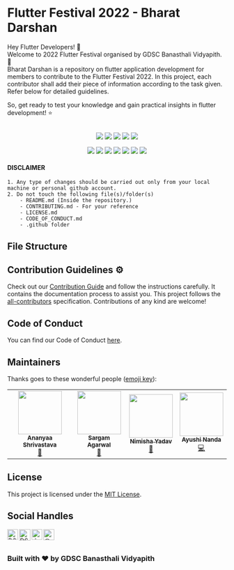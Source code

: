 # Flutter Festival 2022 - Bharat Darshan
Hey Flutter Developers! 👋 <br />
Welcome to 2022 Flutter Festival organised by GDSC Banasthali Vidyapith. 🥳 <br />
Bharat Darshan is a repository on flutter application development for members to contribute to the  Flutter Festival 2022. In this project, each contributor shall add their piece of information according to the task given. Refer below for detailed guidelines. <br />

So, get ready to test your knowledge and gain practical insights in flutter development! ⭐

<div align="center">
<br>
<a href="https://github.com/DSC-Banasthali-Vidyapith/Bharat-Darshan"><img src="https://badges.frapsoft.com/os/v1/open-source.svg?v=103"></a>
<a href="https://github.com/DSC-Banasthali-Vidyapith/Bharat-Darshan"><img src="https://img.shields.io/badge/Built%20by-developers%20%3C%2F%3E-0059b3"></a>
<a href="https://github.com/DSC-Banasthali-Vidyapith/Bharat-Darshan"><img src="https://img.shields.io/static/v1.svg?label=Contributions&message=Welcome&color=yellow"></a>
<a href="https://github.com/DSC-Banasthali-Vidyapith/"><img src="https://img.shields.io/badge/Maintained%3F-yes-brightgreen.svg?v=103"></a>
<a href="https://github.com/DSC-Banasthali-Vidyapith/Bharat-Darshan/blob/main/LICENSE"><img src="https://img.shields.io/badge/license-MIT-blue.svg?v=103"></a>

<a href="https://github.com/DSC-Banasthali-Vidyapith/Bharat-Darshan/graphs/contributors"><img src="https://img.shields.io/github/contributors/DSC-Banasthali-Vidyapith/Bharat-Darshan?color=brightgreen"></a>
<a href="https://github.com/DSC-Banasthali-Vidyapith/Bharat-Darshan/stargazers"><img src="https://img.shields.io/github/stars/DSC-Banasthali-Vidyapith/Bharat-Darshan?color=0059b3"></a>
<a href="https://github.com/DSC-Banasthali-Vidyapith/Bharat-Darshan/network/members"><img src="https://img.shields.io/github/forks/DSC-Banasthali-Vidyapith/Bharat-Darshan?color=yellow"></a>
<a href="https://github.com/DSC-Banasthali-Vidyapith/Bharat-Darshan/issues"><img src="https://img.shields.io/github/issues/DSC-Banasthali-Vidyapith/Bharat-Darshan?color=0059b3"></a>
<a href="https://github.com/DSC-Banasthali-Vidyapith/Bharat-Darshan/issues?q=is%3Aissue+is%3Aclosed"><img src="https://img.shields.io/github/issues-closed-raw/DSC-Banasthali-Vidyapith/Bharat-Darshan?color=yellow"></a>
<a href="https://github.com/DSC-Banasthali-Vidyapith/Bharat-Darshan/pulls"><img src="https://img.shields.io/github/issues-pr/DSC-Banasthali-Vidyapith/Bharat-Darshan?color=brightgreen"></a>
<a href="https://github.com/DSC-Banasthali-Vidyapith/Bharat-Darshan/pulls?q=is%3Apr+is%3Aclosed"><img src="https://img.shields.io/github/issues-pr-closed-raw/DSC-Banasthali-Vidyapith/Bharat-Darshan?color=0059b3"></a> 
</div>

#### DISCLAIMER

    1. Any type of changes should be carried out only from your local machine or personal github account. 
    2. Do not touch the following file(s)/folder(s) 
        - README.md (Inside the repository.) 
        - CONTRIBUTING.md - For your reference 
        - LICENSE.md
        - CODE_OF_CONDUCT.md
        - .github folder

## File Structure

## Contribution Guidelines :gear:

Check out our [Contribution Guide]() and follow the instructions carefully. It contains the documentation process to assist you. This project follows the [all-contributors](https://github.com/all-contributors/all-contributors) specification. Contributions of any kind are welcome!

## Code of Conduct
You can find our Code of Conduct [here](https://github.com/DSC-Banasthali-Vidyapith/Bharat-Darshan/blob/main/CODE_OF_CONDUCT.md).

<!-- CONTRIBUTORS -->

## Maintainers
Thanks goes to these wonderful people
([emoji key](https://allcontributors.org/docs/en/emoji-key)):

<!-- ALL-CONTRIBUTORS-LIST:START - Do not remove or modify this section -->
<!-- prettier-ignore-start -->
<!-- markdownlint-disable -->
<table>
  <tr>
    <td align="center"><a href="https://github.com/Ananyaas"><img src="https://avatars.githubusercontent.com/u/45946392?v=4" width="100px;" alt=""/><br /><sub><b>Ananyaa Shrivastava</b></sub></a><br /><a href="https://github.com/DSC-Banasthali-Vidyapith/Bharat-Darshan/commits?author=Ananyaas" title="Maintenance">🚧</a></td>
    <td align="center"><a href="https://github.com/Sargam-Agarwal"><img src="https://avatars.githubusercontent.com/u/72149858?v=4" width="100px;" alt=""/><br /><sub><b>Sargam Agarwal</b></sub></a><br /><a href="https://avatars.githubusercontent.com/u/72149858?v=4" title="Project Management">📆</a></td>
    <td align="center"><a href="https://github.com/nimisha-yadav"><img src="https://avatars.githubusercontent.com/u/73909578?v=4" width="100px;" alt=""/><br /><sub><b>Nimisha Yadav</b></sub></a><br /><a href="https://github.com/carbon-design-system/ibm-cloud-cognitive/commits?author=davidmenendez" title="Maintenance">🚧</a></td>
    <td align="center"><a href="https://github.com/Ayushinanda"><img src="https://avatars.githubusercontent.com/u/85018225?v=4" width="100px;" alt=""/><br /><sub><b>Ayushi Nanda</b></sub></a><br /><a href="https://github.com/carbon-design-system/ibm-cloud-cognitive/commits?author=sydrosa" title="Code">💻</a></td>


  </tr>
</table
<!-- markdownlint-enable -->
<!-- prettier-ignore-end -->

<!-- ALL-CONTRIBUTORS-LIST:END -->
  

## License

This project is licensed under the [MIT License](https://choosealicense.com/licenses/mit/).

  ## Social Handles

<a href="https://www.linkedin.com/company/dsc-banasthali-vidyapith/">
    <img align="left" alt="DSC-Banasthali Vidyapith | Linkedin" width="24px" src="https://github.com/TheDudeThatCode/TheDudeThatCode/blob/master/Assets/Linkedin.svg" />
  </a>
   <a href="https://twitter.com/DSC_Banasthali">
    <img align="left" alt="DSC-Banasthali | Twitter" width="26px" src="https://github.com/TheDudeThatCode/TheDudeThatCode/blob/master/Assets/Twitter.svg" />
</a> 
  <a href="https://www.instagram.com/dsc_banasthalividyapith/">
    <img align="left" alt="dscbanasthalividyapith | Instagram" width="24px" src="https://github.com/TheDudeThatCode/TheDudeThatCode/blob/master/Assets/Instagram.svg" />
  </a><a href="https://dscbanasthalividyapith.medium.com/" target="blank"><img align="left" src="https://cdn.jsdelivr.net/npm/simple-icons@3.0.1/icons/medium.svg" alt="@dscbanasthalividyapith" height="25" width="25" /></a> 

<br>
<br>

### Built with ❤️ by GDSC Banasthali Vidyapith

